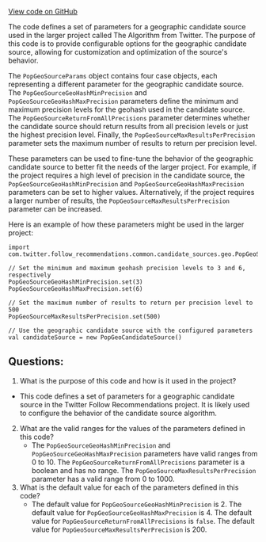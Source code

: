 [View code on GitHub](https://github.com/misbahsy/the-algorithm/follow-recommendations-service/common/src/main/scala/com/twitter/follow_recommendations/common/candidate_sources/geo/PopGeoSourceParams.scala)

The code defines a set of parameters for a geographic candidate source used in the larger project called The Algorithm from Twitter. The purpose of this code is to provide configurable options for the geographic candidate source, allowing for customization and optimization of the source's behavior.

The `PopGeoSourceParams` object contains four case objects, each representing a different parameter for the geographic candidate source. The `PopGeoSourceGeoHashMinPrecision` and `PopGeoSourceGeoHashMaxPrecision` parameters define the minimum and maximum precision levels for the geohash used in the candidate source. The `PopGeoSourceReturnFromAllPrecisions` parameter determines whether the candidate source should return results from all precision levels or just the highest precision level. Finally, the `PopGeoSourceMaxResultsPerPrecision` parameter sets the maximum number of results to return per precision level.

These parameters can be used to fine-tune the behavior of the geographic candidate source to better fit the needs of the larger project. For example, if the project requires a high level of precision in the candidate source, the `PopGeoSourceGeoHashMinPrecision` and `PopGeoSourceGeoHashMaxPrecision` parameters can be set to higher values. Alternatively, if the project requires a larger number of results, the `PopGeoSourceMaxResultsPerPrecision` parameter can be increased.

Here is an example of how these parameters might be used in the larger project:

```
import com.twitter.follow_recommendations.common.candidate_sources.geo.PopGeoSourceParams._

// Set the minimum and maximum geohash precision levels to 3 and 6, respectively
PopGeoSourceGeoHashMinPrecision.set(3)
PopGeoSourceGeoHashMaxPrecision.set(6)

// Set the maximum number of results to return per precision level to 500
PopGeoSourceMaxResultsPerPrecision.set(500)

// Use the geographic candidate source with the configured parameters
val candidateSource = new PopGeoCandidateSource()
```
## Questions: 
 1. What is the purpose of this code and how is it used in the project?
   - This code defines a set of parameters for a geographic candidate source in the Twitter Follow Recommendations project. It is likely used to configure the behavior of the candidate source algorithm.
2. What are the valid ranges for the values of the parameters defined in this code?
   - The `PopGeoSourceGeoHashMinPrecision` and `PopGeoSourceGeoHashMaxPrecision` parameters have valid ranges from 0 to 10. The `PopGeoSourceReturnFromAllPrecisions` parameter is a boolean and has no range. The `PopGeoSourceMaxResultsPerPrecision` parameter has a valid range from 0 to 1000.
3. What is the default value for each of the parameters defined in this code?
   - The default value for `PopGeoSourceGeoHashMinPrecision` is 2. The default value for `PopGeoSourceGeoHashMaxPrecision` is 4. The default value for `PopGeoSourceReturnFromAllPrecisions` is `false`. The default value for `PopGeoSourceMaxResultsPerPrecision` is 200.